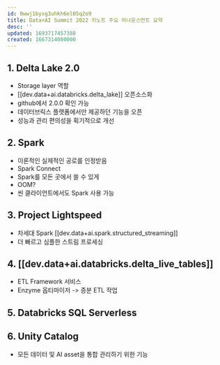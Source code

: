 ```yaml
---
id: 0wwj1byxg3uhkh6el05q2o9
title: Data+AI Summit 2022 키노트 주요 어나운스먼트 요약
desc: ''
updated: 1693717457388
created: 1667314080000
---
```


## 1. Delta Lake 2.0

- Storage layer 역할
- [[dev.data+ai.databricks.delta_lake]] 오픈소스화
- github에서 2.0.0 확인 가능
- 데이터브릭스 플랫폼에서만 제공하던 기능을 오픈
- 성능과 관리 편의성을 획기적으로 개선

## 2. Spark
- 이론적인 실제적인 공로를 인정받음
- Spark Connect
- Spark를 모든 곳에서 쓸 수 있게
- OOM?
- 씬 클라이언트에서도 Spark 사용 가능
 
## 3. Project Lightspeed
- 차세대 Spark [[dev.data+ai.spark.structured_streaming]] 
- 더 빠르고 심플한 스트림 프로세싱
 
## 4. [[dev.data+ai.databricks.delta_live_tables]]
- ETL Framework 서비스
- Enzyme 옵티마이저 -> 증분 ETL 작업
 
## 5. Databricks SQL Serverless
 
## 6. Unity Catalog
- 모든 데이터 및 AI asset을 통합 관리하기 위한 기능